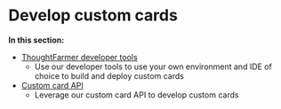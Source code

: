 # Develop custom cards



**In this section:**

* [ThoughtFarmer developer tools](thoughtfarmer-developer-tools/)
  * Use our developer tools to use your own environment and IDE of choice to build and deploy custom cards
* [Custom card API](custom-card-api/)
  * Leverage our custom card API to develop custom cards

  


